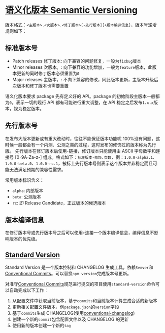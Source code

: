 # [语义化版本 Semantic Versioning](https://semver.org/)

版本格式：`<主版本>.<次版本>.<修丁版本>[-先行版本][+版本编译信息]`，版本号递增规则如下：

## 标准版本号

- Patch releases 修丁版本: 向下兼容的问题修复，一般为`fixbug`版本
- Minor releases 次版本，: 向下兼容的功能增加，一般为`feature`版本，此版本更新的同时修丁版本必须重置为`0`
- Major releases 主版本，: 不向下兼容的修改，同此版本更新，主版本升级后次版本和修丁版本也需要重置

语义化版本要求 package 先有定义好的 API。package 的初始阶段主版本一般都为`0`，表示一切的现行 API 都有可能进行重大调整，在 API 稳定之后发布`1.x.x`版本，视为稳定版本。

## 先行版本号

在发布大版本更新或有重大改动时，往往不能保证版本功能呢 100%没有问题，这时候一般都会有一个内测、公测之类的过程，这时发布的修饰过的版本称为先行版。
先行版本在修订版本后使用`-`链接，修订版本只能使用由 ASCII 字母数字和连接号 [0-9A-Za-z-] 组成。格式如下：`标准版本-修饰.次数`，例：`1.0.0-alpha.1`、`1.0.0-beta.0`、`1.0.0-rc.1`，被标上先行版本号则表示这个版本并非稳定而且可能无法满足预期的兼容性需求。

常用版本标识含义：

- `alpha`: 内部版本
- `beta`: 公测版本
- `rc`: 即 Release Candidate，正式版本的候选版本

## 版本编译信息

在修订版本号或先行版本号之后可以使用`+`连接一个版本编译信息，编译信息不影响版本的优先级。

## [Standard Version](https://github.com/conventional-changelog/standard-version)

Standard Version 是一个版本控制和 CHANGELOG 生成工具。依赖`Semver`和[Conventional Commits](./Conventional%20Commits.md)。可以替换`npm version`完成版本号更新。

对准守[Conventional Commits](./Conventional%20Commits.md)规范进行提交的项目使用`standard-version`命令可以自动完成以下工作：

1. 从配置文件中获取当前版本，基于`commits`和当前版本计算生成合适的新版本
2. 更新相关配置文件版本，例`package.json`的`version`字段
3. 基于`commits`生成 CHANGELOG(使用[conventional-changelog](https://github.com/conventional-changelog/conventional-changelog))
4. 创建一个新的`commit`包含配置文件以及 CHANGELOG 的更新
5. 使用新的版本创建一个新的`tag`
